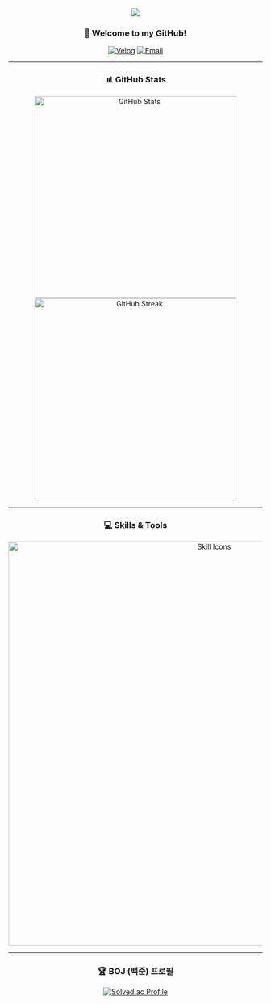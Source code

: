 <div align="center">

<img src="https://capsule-render.vercel.app/api?type=waving&color=gradient&height=200&section=header&text=inkwon's%20GitHub&fontSize=50&fontAlignY=40" />

### 👋 Welcome to my GitHub!

[![Velog](https://img.shields.io/badge/Velog-20C997?style=flat-square&logo=velog&logoColor=white)](https://velog.io/@dlsrnjs125)
[![Email](https://img.shields.io/badge/dlsrnjs125@naver.com-03C75A?style=flat-square&logo=Naver&logoColor=white)](mailto:dlsrnjs125@naver.com)

---

### 📊 GitHub Stats

<p align="center">
  <img width="400" src="https://github-readme-stats.vercel.app/api?username=dlsrnjs125&show_icons=true&hide_title=true&hide_border=true&theme=radical&count_private=true&include_all_commits=true" alt="GitHub Stats" />
  <img width="400" src="https://github-readme-streak-stats-ten-peach.vercel.app?user=dlsrnjs125&theme=radical&hide_border=true&date_format=%5BY.%5Dn.j" alt="GitHub Streak" />
</p>

---

### 💻 Skills & Tools

<p align="center">
  <img width="800" src="https://go-skill-icons.vercel.app/api/icons?i=java,py,spring,react,mysql,tensorflow,pytorch,git,stackoverflow,eclipse,vscode&titles=true" alt="Skill Icons" />
</p>

---

### 🏆 BOJ (백준) 프로필

[![Solved.ac Profile](http://mazassumnida.wtf/api/v2/generate_badge?boj=dlsrnjs125)](https://solved.ac/dlsrnjs125/)

</div>
